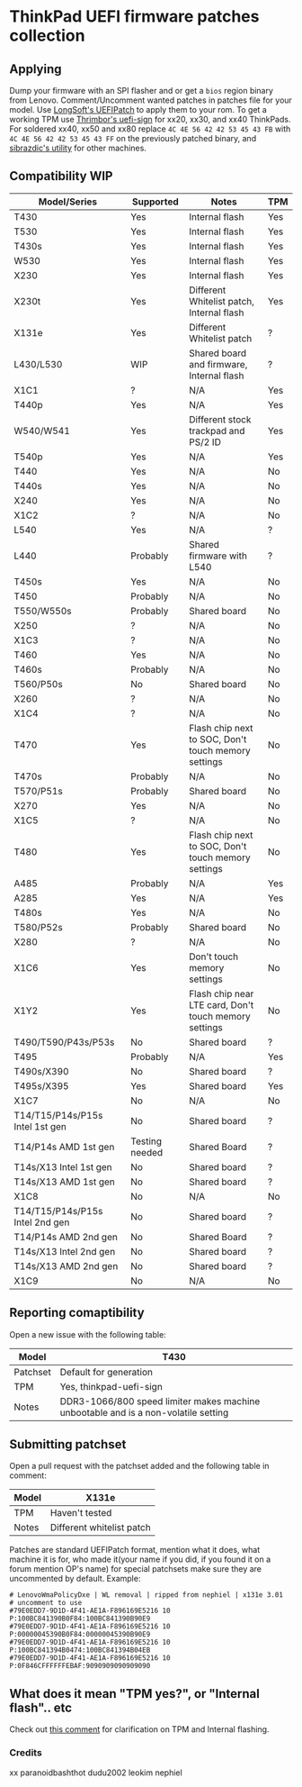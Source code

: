 # ThinkPad UEFI firmware patches collection

## Applying

Dump your firmware with an SPI flasher and or get a `bios` region binary from Lenovo.
Comment/Uncomment wanted patches in patches file for your model.
Use [LongSoft's UEFIPatch](https://github.com/LongSoft/UEFITool/releases) to apply them to your rom.
To get a working TPM use [Thrimbor's uefi-sign](https://github.com/thrimbor/thinkpad-uefi-sign) for xx20, xx30, and xx40 ThinkPads. For soldered xx40, xx50 and xx80 replace `4C 4E 56 42 42 53 45 43 FB` with `4C 4E 56 42 42 53 45 43 FF` on the previously patched binary, and [sibrazdic's utility](https://github.com/sibradzic/UEFI-playground/blob/master/fix_vendor_hashes.py) for other machines.

## Compatibility WIP

| Model/Series | Supported | Notes | TPM |
| --- | --- | --- | --- |
| T430 | Yes | Internal flash | Yes |
| T530 | Yes | Internal flash | Yes |
| T430s | Yes | Internal flash | Yes |
| W530 | Yes | Internal flash | Yes |
| X230 | Yes | Internal flash | Yes|
| X230t | Yes | Different Whitelist patch, Internal flash | Yes |
| X131e | Yes | Different Whitelist patch | ? |
| L430/L530 | WIP | Shared board and firmware, Internal flash | ? |
| X1C1 | ? | N/A | Yes |
| T440p | Yes | N/A | Yes |
| W540/W541 | Yes | Different stock trackpad and PS/2 ID | Yes |
| T540p | Yes | N/A | Yes |
| T440 | Yes | N/A | No |
| T440s | Yes | N/A | No |
| X240 | Yes | N/A | No |
| X1C2 | ? | N/A | No |
| L540 | Yes | N/A | ? |
| L440 | Probably | Shared firmware with L540 | ? |
| T450s | Yes | N/A | No |
| T450 | Probably | N/A | No |
| T550/W550s | Probably | Shared board | No |
| X250 | ? | N/A | No |
| X1C3 | ? | N/A | No |
| T460 | Yes | N/A | No |
| T460s | Probably | N/A | No |
| T560/P50s | No | Shared board | No |
| X260 | ? | N/A | No |
| X1C4 | ? | N/A | No |
| T470 | Yes | Flash chip next to SOC, Don't touch memory settings | No |
| T470s | Probably | N/A | No |
| T570/P51s | Probably | Shared board | No |
| X270 | Yes | N/A | No |
| X1C5 | ? | N/A | No |
| T480 | Yes | Flash chip next to SOC, Don't touch memory settings | No |
| A485 | Probably | N/A | Yes |
| A285 | Yes | N/A | Yes |
| T480s | Yes | N/A | No |
| T580/P52s | Probably | Shared board | No |
| X280 | ? | N/A | No |
| X1C6 | Yes | Don't touch memory settings | No |
| X1Y2 | Yes | Flash chip near LTE card, Don't touch memory settings | No |
| T490/T590/P43s/P53s | No | Shared board | ? |
| T495 | Probably | N/A | Yes |
| T490s/X390 | No | Shared board | ? |
| T495s/X395 | Yes | Shared board | Yes |
| X1C7 | No | N/A | No |
| T14/T15/P14s/P15s Intel 1st gen | No | Shared board | ? |
| T14/P14s AMD 1st gen | Testing needed | Shared Board | ? |
| T14s/X13 Intel 1st gen | No | Shared board | ? |
| T14s/X13 AMD 1st gen | No | Shared board | ? |
| X1C8 | No | N/A | No |
| T14/T15/P14s/P15s Intel 2nd gen | No | Shared board | ? |
| T14/P14s AMD 2nd gen | No | Shared Board | ? |
| T14s/X13 Intel 2nd gen | No | Shared board | ? |
| T14s/X13 AMD 2nd gen | No | Shared board | ? |
| X1C9 | No | N/A | No |

## Reporting comaptibility

Open a new issue with the following table:

| Model | T430 |
| --- | --- |
| Patchset | Default for generation |
| TPM | Yes, thinkpad-uefi-sign |
| Notes | DDR3-1066/800 speed limiter makes machine unbootable and is a non-volatile setting | 


## Submitting patchset

Open a pull request with the patchset added and the following table in comment:

| Model | X131e |
| --- | --- |
| TPM | Haven't tested |
| Notes | Different whitelist patch | 


Patches are standard UEFIPatch format, mention what it does, what machine it is for, who made it(your name if you did, if you found it on a forum mention OP's name) for special patchsets make sure they are uncommented by default. Example:

```
# LenovoWmaPolicyDxe | WL removal | ripped from nephiel | x131e 3.01
# uncomment to use
#79E0EDD7-9D1D-4F41-AE1A-F896169E5216 10 P:100BC841390B0F84:100BC841390B90E9 
#79E0EDD7-9D1D-4F41-AE1A-F896169E5216 10 P:00000045390B0F84:00000045390B90E9 
#79E0EDD7-9D1D-4F41-AE1A-F896169E5216 10 P:100BC841394B0474:100BC841394B04EB 
#79E0EDD7-9D1D-4F41-AE1A-F896169E5216 10 P:0F846CFFFFFFEBAF:9090909090909090
```


## What does it mean "TPM yes?", or "Internal flash".. etc

Check out [this comment](https://github.com/digmorepaka/thinkpad-firmware-patches/issues/3#issuecomment-730474066) for clarification on TPM and Internal flashing.


### Credits

xx
paranoidbashthot
dudu2002
leokim
nephiel

